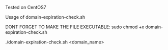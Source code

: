 Tested on CentOS7

Usage of domain-expiration-check.sh

DONT FORGET TO MAKE THE FILE EXECUTABLE: sudo chmod +x domain-expiration-check.sh

./domain-expiration-check.sh <domain_name>
